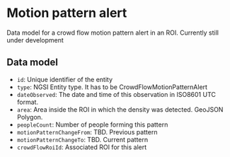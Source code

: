 # Motion pattern alert

Data model for a crowd flow motion pattern alert in an ROI.
Currently still under development

## Data model

- `id`: Unique identifier of the entity
- `type`: NGSI Entity type. It has to be CrowdFlowMotionPatternAlert
- `dateObserved`: The date and time of this observation in ISO8601 UTC format.
- `area`: Area inside the ROI in which the density was detected. GeoJSON Polygon.
- `peopleCount`: Number of people forming this pattern
- `motionPatternChangeFrom`: TBD. Previous pattern
- `motionPatternChangeTo`: TBD. Current pattern
- `crowdFlowRoiId`: Associated ROI for this alert
